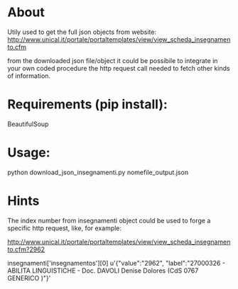 About
=============================
Utily used to get the full json objects from website:
http://www.unical.it/portale/portaltemplates/view/view_scheda_insegnamento.cfm

from the downloaded json file/object it could be possibile to integrate in your own coded procedure the http request call needed to fetch other kinds of information.

Requirements (pip install):
=============================
BeautifulSoup


Usage:
=============================
python download_json_insegnamenti.py nomefile_output.json


Hints
=============================

The index number from insegnamenti object could be used to forge a specific http request, like, for example:

http://www.unical.it/portale/portaltemplates/view/view_scheda_insegnamento.cfm?2962

insegnamenti['insegnamentos'][0]
u'{"value":"2962", "label":"27000326  - ABILITA LINGUISTICHE - Doc. DAVOLI Denise Dolores (CdS 0767 GENERICO )"}'

